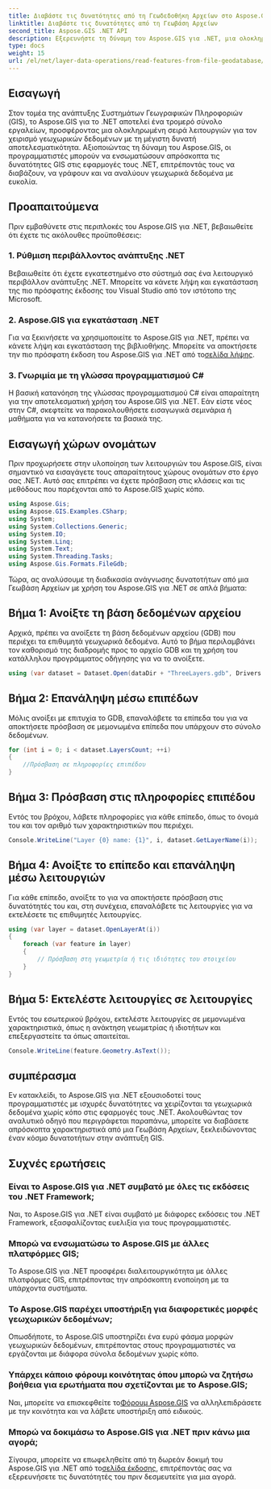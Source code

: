 ```yaml
---
title: Διαβάστε τις δυνατότητες από τη Γεωδεδοθήκη Αρχείων στο Aspose.GIS
linktitle: Διαβάστε τις δυνατότητες από τη Γεωβάση Αρχείων
second_title: Aspose.GIS .NET API
description: Εξερευνήστε τη δύναμη του Aspose.GIS για .NET, μια ολοκληρωμένη βιβλιοθήκη για γεωχωρικά δεδομένα σε εφαρμογές .NET. Διαβάστε, γράψτε και αναλύστε εύκολα γεωχωρικά δεδομένα.
type: docs
weight: 15
url: /el/net/layer-data-operations/read-features-from-file-geodatabase/
---
```

## Εισαγωγή
Στον τομέα της ανάπτυξης Συστημάτων Γεωγραφικών Πληροφοριών (GIS), το Aspose.GIS για το .NET αποτελεί ένα τρομερό σύνολο εργαλείων, προσφέροντας μια ολοκληρωμένη σειρά λειτουργιών για τον χειρισμό γεωχωρικών δεδομένων με τη μέγιστη δυνατή αποτελεσματικότητα. Αξιοποιώντας τη δύναμη του Aspose.GIS, οι προγραμματιστές μπορούν να ενσωματώσουν απρόσκοπτα τις δυνατότητες GIS στις εφαρμογές τους .NET, επιτρέποντάς τους να διαβάζουν, να γράφουν και να αναλύουν γεωχωρικά δεδομένα με ευκολία.
## Προαπαιτούμενα
Πριν εμβαθύνετε στις περιπλοκές του Aspose.GIS για .NET, βεβαιωθείτε ότι έχετε τις ακόλουθες προϋποθέσεις:
### 1. Ρύθμιση περιβάλλοντος ανάπτυξης .NET
Βεβαιωθείτε ότι έχετε εγκατεστημένο στο σύστημά σας ένα λειτουργικό περιβάλλον ανάπτυξης .NET. Μπορείτε να κάνετε λήψη και εγκατάσταση της πιο πρόσφατης έκδοσης του Visual Studio από τον ιστότοπο της Microsoft.
### 2. Aspose.GIS για εγκατάσταση .NET
 Για να ξεκινήσετε να χρησιμοποιείτε το Aspose.GIS για .NET, πρέπει να κάνετε λήψη και εγκατάσταση της βιβλιοθήκης. Μπορείτε να αποκτήσετε την πιο πρόσφατη έκδοση του Aspose.GIS για .NET από το[σελίδα λήψης](https://releases.aspose.com/gis/net/).
### 3. Γνωριμία με τη γλώσσα προγραμματισμού C#
Η βασική κατανόηση της γλώσσας προγραμματισμού C# είναι απαραίτητη για την αποτελεσματική χρήση του Aspose.GIS για .NET. Εάν είστε νέος στην C#, σκεφτείτε να παρακολουθήσετε εισαγωγικά σεμινάρια ή μαθήματα για να κατανοήσετε τα βασικά της.

## Εισαγωγή χώρων ονομάτων
Πριν προχωρήσετε στην υλοποίηση των λειτουργιών του Aspose.GIS, είναι σημαντικό να εισαγάγετε τους απαραίτητους χώρους ονομάτων στο έργο σας .NET. Αυτό σας επιτρέπει να έχετε πρόσβαση στις κλάσεις και τις μεθόδους που παρέχονται από το Aspose.GIS χωρίς κόπο.

```csharp
using Aspose.Gis;
using Aspose.GIS.Examples.CSharp;
using System;
using System.Collections.Generic;
using System.IO;
using System.Linq;
using System.Text;
using System.Threading.Tasks;
using Aspose.Gis.Formats.FileGdb;
```

Τώρα, ας αναλύσουμε τη διαδικασία ανάγνωσης δυνατοτήτων από μια Γεωβάση Αρχείων με χρήση του Aspose.GIS για .NET σε απλά βήματα:
## Βήμα 1: Ανοίξτε τη βάση δεδομένων αρχείου
Αρχικά, πρέπει να ανοίξετε τη βάση δεδομένων αρχείου (GDB) που περιέχει τα επιθυμητά γεωχωρικά δεδομένα. Αυτό το βήμα περιλαμβάνει τον καθορισμό της διαδρομής προς το αρχείο GDB και τη χρήση του κατάλληλου προγράμματος οδήγησης για να το ανοίξετε.
```csharp
using (var dataset = Dataset.Open(dataDir + "ThreeLayers.gdb", Drivers.FileGdb))
```
## Βήμα 2: Επανάληψη μέσω επιπέδων
Μόλις ανοίξει με επιτυχία το GDB, επαναλάβετε τα επίπεδα του για να αποκτήσετε πρόσβαση σε μεμονωμένα επίπεδα που υπάρχουν στο σύνολο δεδομένων.
```csharp
for (int i = 0; i < dataset.LayersCount; ++i)
{
    //Πρόσβαση σε πληροφορίες επιπέδου
}
```
## Βήμα 3: Πρόσβαση στις πληροφορίες επιπέδου
Εντός του βρόχου, λάβετε πληροφορίες για κάθε επίπεδο, όπως το όνομά του και τον αριθμό των χαρακτηριστικών που περιέχει.
```csharp
Console.WriteLine("Layer {0} name: {1}", i, dataset.GetLayerName(i));
```
## Βήμα 4: Ανοίξτε το επίπεδο και επανάληψη μέσω λειτουργιών
Για κάθε επίπεδο, ανοίξτε το για να αποκτήσετε πρόσβαση στις δυνατότητές του και, στη συνέχεια, επαναλάβετε τις λειτουργίες για να εκτελέσετε τις επιθυμητές λειτουργίες.
```csharp
using (var layer = dataset.OpenLayerAt(i))
{
    foreach (var feature in layer)
    {
        // Πρόσβαση στη γεωμετρία ή τις ιδιότητες του στοιχείου
    }
}
```
## Βήμα 5: Εκτελέστε λειτουργίες σε λειτουργίες
Εντός του εσωτερικού βρόχου, εκτελέστε λειτουργίες σε μεμονωμένα χαρακτηριστικά, όπως η ανάκτηση γεωμετρίας ή ιδιοτήτων και επεξεργαστείτε τα όπως απαιτείται.
```csharp
Console.WriteLine(feature.Geometry.AsText());
```

## συμπέρασμα
Εν κατακλείδι, το Aspose.GIS για .NET εξουσιοδοτεί τους προγραμματιστές με ισχυρές δυνατότητες να χειρίζονται τα γεωχωρικά δεδομένα χωρίς κόπο στις εφαρμογές τους .NET. Ακολουθώντας τον αναλυτικό οδηγό που περιγράφεται παραπάνω, μπορείτε να διαβάσετε απρόσκοπτα χαρακτηριστικά από μια Γεωβάση Αρχείων, ξεκλειδώνοντας έναν κόσμο δυνατοτήτων στην ανάπτυξη GIS.
## Συχνές ερωτήσεις
### Είναι το Aspose.GIS για .NET συμβατό με όλες τις εκδόσεις του .NET Framework;
Ναι, το Aspose.GIS για .NET είναι συμβατό με διάφορες εκδόσεις του .NET Framework, εξασφαλίζοντας ευελιξία για τους προγραμματιστές.
### Μπορώ να ενσωματώσω το Aspose.GIS με άλλες πλατφόρμες GIS;
Το Aspose.GIS για .NET προσφέρει διαλειτουργικότητα με άλλες πλατφόρμες GIS, επιτρέποντας την απρόσκοπτη ενοποίηση με τα υπάρχοντα συστήματα.
### Το Aspose.GIS παρέχει υποστήριξη για διαφορετικές μορφές γεωχωρικών δεδομένων;
Οπωσδήποτε, το Aspose.GIS υποστηρίζει ένα ευρύ φάσμα μορφών γεωχωρικών δεδομένων, επιτρέποντας στους προγραμματιστές να εργάζονται με διάφορα σύνολα δεδομένων χωρίς κόπο.
### Υπάρχει κάποιο φόρουμ κοινότητας όπου μπορώ να ζητήσω βοήθεια για ερωτήματα που σχετίζονται με το Aspose.GIS;
 Ναι, μπορείτε να επισκεφθείτε το[Φόρουμ Aspose.GIS](https://forum.aspose.com/c/gis/33) να αλληλεπιδράσετε με την κοινότητα και να λάβετε υποστήριξη από ειδικούς.
### Μπορώ να δοκιμάσω το Aspose.GIS για .NET πριν κάνω μια αγορά;
 Σίγουρα, μπορείτε να επωφεληθείτε από τη δωρεάν δοκιμή του Aspose.GIS για .NET από το[σελίδα έκδοσης](https://releases.aspose.com/), επιτρέποντάς σας να εξερευνήσετε τις δυνατότητές του πριν δεσμευτείτε για μια αγορά.